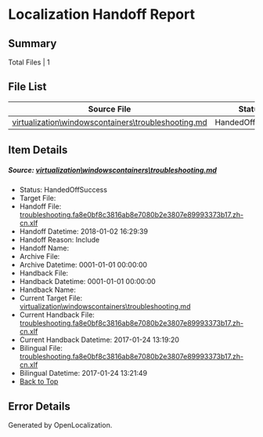 # <a name='report-top'></a> Localization Handoff Report

## Summary
 Total Files | 1

## File List
 Source File | Status | Details 
 ----------- | ------ | ------- 
 [virtualization\windowscontainers\troubleshooting.md](https://github.com/Microsoft/Virtualization-Documentation-Private/blob/4042339cfd8a4440a5aba2b6f28968a52ab066fa/virtualization/windowscontainers/troubleshooting.md) | HandedOffSuccess | [Details](#4d4b8a533aa5517c5850967f0b92c97da5190296450)

## Item Details
##### <a name='4d4b8a533aa5517c5850967f0b92c97da5190296450'></a> Source: [virtualization\windowscontainers\troubleshooting.md](https://github.com/Microsoft/Virtualization-Documentation-Private/blob/4042339cfd8a4440a5aba2b6f28968a52ab066fa/virtualization/windowscontainers/troubleshooting.md)
* Status: HandedOffSuccess
* Target File: 
* Handoff File: [troubleshooting.fa8e0bf8c3816ab8e7080b2e3807e89993373b17.zh-cn.xlf](https://github.com/MicrosoftDocs/Virtualization-Documentation-Private.handoff/blob/4108e89dee585b50d3da22c82411fa1b91f45657/ol-handoff/MicrosoftDocs/Virtualization-Documentation-Private.zh-cn/live/troubleshooting.fa8e0bf8c3816ab8e7080b2e3807e89993373b17.zh-cn.xlf)
* Handoff Datetime: 2018-01-02 16:29:39
* Handoff Reason: Include
* Handoff Name: 
* Archive File: 
* Archive Datetime: 0001-01-01 00:00:00
* Handback File: 
* Handback Datetime: 0001-01-01 00:00:00
* Handback Name: 
* Current Target File: [virtualization\windowscontainers\troubleshooting.md](https://github.com/MicrosoftDocs/Virtualization-Documentation-Private.zh-cn/blob/b3d8214de1995d394e58510c034858cb82ba9b71/virtualization/windowscontainers/troubleshooting.md)
* Current Handback File: [troubleshooting.fa8e0bf8c3816ab8e7080b2e3807e89993373b17.zh-cn.xlf](https://github.com/MicrosoftDocs/Virtualization-Documentation-Private.handback/blob/053db64a8e1a8e5f0229358d1b0050047ef06ae5/ol-handback/Microsoft/Virtualization-Documentation-Private.zh-cn/live/troubleshooting.fa8e0bf8c3816ab8e7080b2e3807e89993373b17.zh-cn.xlf)
* Current Handback Datetime: 2017-01-24 13:19:20
* Bilingual File: [troubleshooting.fa8e0bf8c3816ab8e7080b2e3807e89993373b17.zh-cn.xlf](https://github.com/MicrosoftDocs/Virtualization-Documentation-Private.handback/blob/053db64a8e1a8e5f0229358d1b0050047ef06ae5/ol-handback/Microsoft/Virtualization-Documentation-Private.zh-cn/live/troubleshooting.fa8e0bf8c3816ab8e7080b2e3807e89993373b17.zh-cn.xlf)
* Bilingual Datetime: 2017-01-24 13:21:49
* [Back to Top](#report-top)


## Error Details

Generated by OpenLocalization.
